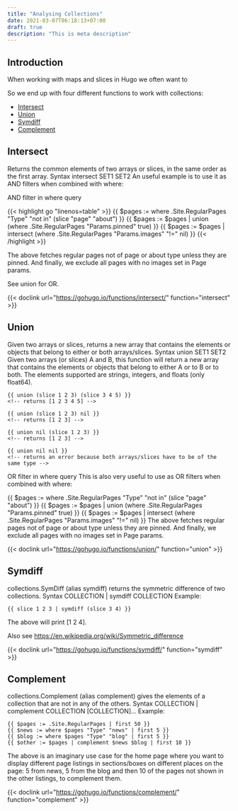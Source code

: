 ```yaml
---
title: "Analysing Collections"
date: 2021-03-07T06:18:13+07:00
draft: true
description: "This is meta description"
---
```


## Introduction

When working with maps and slices in Hugo we often want to 

So we end up with four different functions to work with collections:

- [Intersect](#intersect)
- [Union](#union)
- [Symdiff](#symdiff)
- [Complement](#complement)

## Intersect

Returns the common elements of two arrays or slices, in the same order as the first array.
Syntax
intersect SET1 SET2
An useful example is to use it as AND filters when combined with where:

AND filter in where query

{{< highlight go "linenos=table" >}}
{{ $pages := where .Site.RegularPages "Type" "not in" (slice "page" "about") }}
{{ $pages := $pages | union (where .Site.RegularPages "Params.pinned" true) }}
{{ $pages := $pages | intersect (where .Site.RegularPages "Params.images" "!=" nil) }} 
{{< /highlight >}}

The above fetches regular pages not of page or about type unless they are pinned. And finally, we exclude all pages with no images set in Page params.

See union for OR.

{{< doclink url="https://gohugo.io/functions/intersect/" function="intersect" >}}

## Union

Given two arrays or slices, returns a new array that contains the elements or objects that belong to either or both arrays/slices.
Syntax
union SET1 SET2
Given two arrays (or slices) A and B, this function will return a new array that contains the elements or objects that belong to either A or to B or to both. The elements supported are strings, integers, and floats (only float64).

```gotemplate
{{ union (slice 1 2 3) (slice 3 4 5) }}
<!-- returns [1 2 3 4 5] -->

{{ union (slice 1 2 3) nil }}
<!-- returns [1 2 3] -->

{{ union nil (slice 1 2 3) }}
<!-- returns [1 2 3] -->

{{ union nil nil }}
<!-- returns an error because both arrays/slices have to be of the same type -->
```

OR filter in where query
This is also very useful to use as OR filters when combined with where:

{{ $pages := where .Site.RegularPages "Type" "not in" (slice "page" "about") }}
{{ $pages := $pages | union (where .Site.RegularPages "Params.pinned" true) }}
{{ $pages := $pages | intersect (where .Site.RegularPages "Params.images" "!=" nil) }}
The above fetches regular pages not of page or about type unless they are pinned. And finally, we exclude all pages with no images set in Page params.

{{< doclink url="https://gohugo.io/functions/union/" function="union" >}}

## Symdiff

collections.SymDiff (alias symdiff) returns the symmetric difference of two collections.
Syntax
COLLECTION | symdiff COLLECTION
Example:

```
{{ slice 1 2 3 | symdiff (slice 3 4) }}
```

The above will print [1 2 4].

Also see https://en.wikipedia.org/wiki/Symmetric_difference

{{< doclink url="https://gohugo.io/functions/symdiff/" function="symdiff" >}}

## Complement

collections.Complement (alias complement) gives the elements of a collection that are not in any of the others.
Syntax
COLLECTION | complement COLLECTION [COLLECTION]...
Example:

```gotemplate
{{ $pages := .Site.RegularPages | first 50 }}
{{ $news := where $pages "Type" "news" | first 5 }}
{{ $blog := where $pages "Type" "blog" | first 5 }}
{{ $other := $pages | complement $news $blog | first 10 }}
```

The above is an imaginary use case for the home page where you want to display different page listings in sections/boxes on different places on the page: 5 from news, 5 from the blog and then 10 of the pages not shown in the other listings, to complement them.

{{< doclink url="https://gohugo.io/functions/complement/" function="complement" >}}
